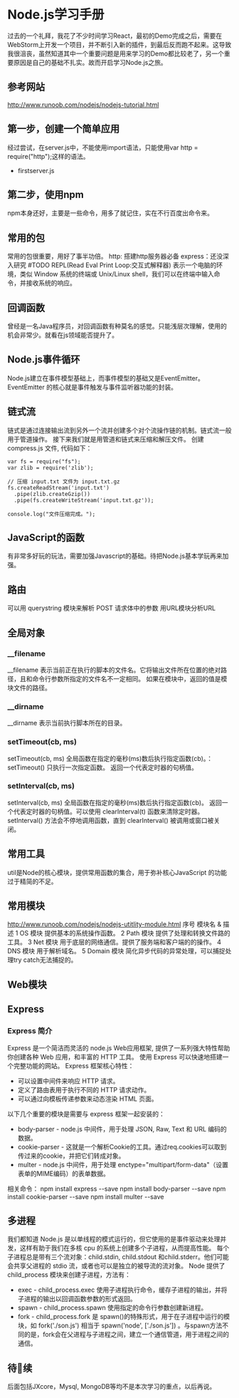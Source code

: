 # Node.js学习手册
过去的一个礼拜，我花了不少时间学习React，最初的Demo完成之后，需要在WebStorm上开发一个项目，并不断引入新的插件，到最后反而跑不起来。这导致我很沮丧，虽然知道其中一个重要问题是用来学习的Demo都比较老了，另一个重要原因是自己的基础不扎实。故而开启学习Node.js之旅。

## 参考网站
http://www.runoob.com/nodejs/nodejs-tutorial.html

## 第一步，创建一个简单应用
经过尝试，在server.js中，不能使用import语法，只能使用var http = require("http");这样的语法。
* firstserver.js

## 第二步，使用npm
npm本身还好，主要是一些命令，用多了就记住，实在不行百度出命令来。

## 常用的包
常用的包很重要，用好了事半功倍。
http: 搭建http服务器必备
express：还没深入研究 #TODO
REPL(Read Eval Print Loop:交互式解释器) 表示一个电脑的环境，类似 Window 系统的终端或 Unix/Linux shell，我们可以在终端中输入命令，并接收系统的响应。

## 回调函数
曾经是一名Java程序员，对回调函数有种莫名的感觉。只能浅层次理解，使用的机会非常少。就看在js领域能否提升了。

## Node.js事件循环
Node.js建立在事件模型基础上，而事件模型的基础又是EventEmitter。EventEmitter 的核心就是事件触发与事件监听器功能的封装。

## 链式流
链式是通过连接输出流到另外一个流并创建多个对个流操作链的机制。链式流一般用于管道操作。
接下来我们就是用管道和链式来压缩和解压文件。
创建 compress.js 文件, 代码如下：

```
var fs = require("fs");
var zlib = require('zlib');

// 压缩 input.txt 文件为 input.txt.gz
fs.createReadStream('input.txt')
  .pipe(zlib.createGzip())
  .pipe(fs.createWriteStream('input.txt.gz'));

console.log("文件压缩完成。");
```

## JavaScript的函数
有非常多好玩的玩法，需要加强Javascript的基础。待把Node.js基本学玩再来加强。

## 路由
可以用 querystring 模块来解析 POST 请求体中的参数
用URL模块分析URL

## 全局对象
### __filename
__filename 表示当前正在执行的脚本的文件名。它将输出文件所在位置的绝对路径，且和命令行参数所指定的文件名不一定相同。 如果在模块中，返回的值是模块文件的路径。

### __dirname
__dirname 表示当前执行脚本所在的目录。
### setTimeout(cb, ms)
setTimeout(cb, ms) 全局函数在指定的毫秒(ms)数后执行指定函数(cb)。：setTimeout() 只执行一次指定函数。
返回一个代表定时器的句柄值。

### setInterval(cb, ms)
setInterval(cb, ms) 全局函数在指定的毫秒(ms)数后执行指定函数(cb)。
返回一个代表定时器的句柄值。可以使用 clearInterval(t) 函数来清除定时器。
setInterval() 方法会不停地调用函数，直到 clearInterval() 被调用或窗口被关闭。

## 常用工具
util是Node的核心模块，提供常用函数的集合，用于弥补核心JavaScript 的功能 过于精简的不足。

## 常用模块
http://www.runoob.com/nodejs/nodejs-utitlity-module.html
序号	模块名 & 描述
1	OS 模块
提供基本的系统操作函数。
2	Path 模块
提供了处理和转换文件路的工具。
3	Net 模块
用于底层的网络通信。提供了服务端和客户端的的操作。
4	DNS 模块
用于解析域名。
5	Domain 模块
简化异步代码的异常处理，可以捕捉处理try catch无法捕捉的。

## Web模块


## Express
### Express 简介
Express 是一个简洁而灵活的 node.js Web应用框架, 提供了一系列强大特性帮助你创建各种 Web 应用，和丰富的 HTTP 工具。
使用 Express 可以快速地搭建一个完整功能的网站。
Express 框架核心特性：
+ 可以设置中间件来响应 HTTP 请求。
+ 定义了路由表用于执行不同的 HTTP 请求动作。
+ 可以通过向模板传递参数来动态渲染 HTML 页面。

以下几个重要的模块是需要与 express 框架一起安装的：
+ body-parser - node.js 中间件，用于处理 JSON, Raw, Text 和 URL 编码的数据。
+ cookie-parser - 这就是一个解析Cookie的工具。通过req.cookies可以取到传过来的cookie，并把它们转成对象。
+ multer - node.js 中间件，用于处理 enctype="multipart/form-data"（设置表单的MIME编码）的表单数据。

相关命令：
npm install express --save
npm install body-parser --save
npm install cookie-parser --save
npm install multer --save



## 多进程
我们都知道 Node.js 是以单线程的模式运行的，但它使用的是事件驱动来处理并发，这样有助于我们在多核 cpu 的系统上创建多个子进程，从而提高性能。
每个子进程总是带有三个流对象：child.stdin, child.stdout 和child.stderr。他们可能会共享父进程的 stdio 流，或者也可以是独立的被导流的流对象。
Node 提供了 child_process 模块来创建子进程，方法有：
* exec - child_process.exec 使用子进程执行命令，缓存子进程的输出，并将子进程的输出以回调函数参数的形式返回。
* spawn - child_process.spawn 使用指定的命令行参数创建新进程。
* fork - child_process.fork 是 spawn()的特殊形式，用于在子进程中运行的模块，如 fork('./son.js') 相当于 spawn('node', ['./son.js']) 。与spawn方法不同的是，fork会在父进程与子进程之间，建立一个通信管道，用于进程之间的通信。

## 待续
后面包括JXcore，Mysql, MongoDB等均不是本次学习的重点，以后再说。

